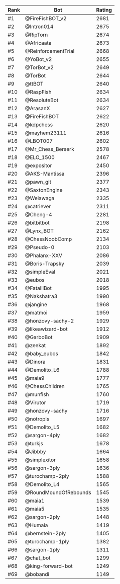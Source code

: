 Rank|Bot|Rating
---|---|---
#1|@FireFishBOT_v2|2681
#2|@Intron014|2675
#3|@RipTorn|2674
#4|@Africaata|2673
#5|@ReinforcementTrial|2668
#6|@YoBot_v2|2655
#7|@TorBot_v2|2649
#8|@TorBot|2644
#9|@ttBOT|2640
#10|@RaspFish|2634
#11|@ResoluteBot|2634
#12|@ArasanX|2627
#13|@FireFishBOT|2622
#14|@kdpchess|2620
#15|@mayhem23111|2616
#16|@LBOT007|2602
#17|@Mr_Chess_Berserk|2578
#18|@ELO_1500|2467
#19|@expositor|2450
#20|@AKS-Mantissa|2396
#21|@pawn_git|2377
#22|@SaxtonEngine|2343
#23|@Weiawaga|2335
#24|@catriever|2311
#25|@Cheng-4|2281
#26|@bitbitbot|2198
#27|@Lynx_BOT|2162
#28|@ChessNoobComp|2134
#29|@Pseudo-0|2103
#30|@Phalanx-XXV|2086
#31|@Boris-Trapsky|2039
#32|@simpleEval|2021
#33|@eubos|2018
#34|@FataliiBot|1995
#35|@Nakshatra3|1990
#36|@jangine|1968
#37|@matmoi|1959
#38|@honzovy-sachy-2|1929
#39|@likeawizard-bot|1912
#40|@GarboBot|1909
#41|@zeekat|1892
#42|@baby_eubos|1842
#43|@Dinora|1831
#44|@Demolito_L6|1788
#45|@maia9|1777
#46|@ChessChildren|1765
#47|@munfish|1760
#48|@Virutor|1719
#49|@honzovy-sachy|1716
#50|@notropis|1697
#51|@Demolito_L5|1682
#52|@sargon-4ply|1682
#53|@turkjs|1678
#54|@Jibbby|1664
#55|@simplexitor|1658
#56|@sargon-3ply|1636
#57|@turochamp-2ply|1588
#58|@Demolito_L4|1565
#59|@RoundMoundOfRebounds|1545
#60|@maia1|1539
#61|@maia5|1535
#62|@sargon-2ply|1448
#63|@Humaia|1419
#64|@bernstein-2ply|1405
#65|@turochamp-1ply|1382
#66|@sargon-1ply|1311
#67|@chat_bot|1299
#68|@king-forward-bot|1249
#69|@bobandi|1149
